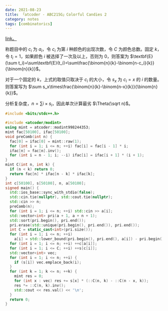 ```yaml
---
date: 2021-08-23
title: 「atcoder - ABC215G」Colorful Candies 2
category: notes
tags: [combinatorics]
---
```


[link。](https://atcoder.jp/contests/abc215/tasks/abc215_g)

称题目中的 $c_i$ 为 $a_i$，令 $c_i$ 为第 $i$ 种颜色的出现次数，令 $C$ 为颜色总数。固定 $k$，令 $t_i=1$，如果颜色 $i$ 被选择了一次及以上，否则为 $0$，则答案为 $\textbf{E}(\sum t_i)=\sum\textbf{E}(t_i)=\sum\frac{\binom{n}{k}-\binom{n-c_i}{k}}{\binom{n}{k}}$。

对于一个固定的 $k$，上式的取值只取决于 $c_i$ 的大小，令 $s_x$ 为 $c_i=x$ 的 $i$ 的数量。则答案写为 $\sum s_x\times\frac{\binom{n}{k}-\binom{n-x}{k}}{\binom{n}{k}}$。

分析复杂度，$n=\sum i\times s_i$，因此单次计算最劣 $\Theta(\sqrt n)$。

```cpp
#include <bits/stdc++.h>

#include <atcoder/modint>
using mint = atcoder::modint998244353;
mint fac[50100], ifac[50100];
void preComb(int n) {
  fac[0] = ifac[0] = mint::raw(1);
  for (int i = 1; i <= n; ++i) fac[i] = fac[i - 1] * i;
  ifac[n] = fac[n].inv();
  for (int i = n - 1; i; --i) ifac[i] = ifac[i + 1] * (i + 1);
}
mint C(int n, int k) {
  if (n < k) return 0;
  return fac[n] * ifac[n - k] * ifac[k];
}
int c[50100], s[50100], n, a[50100];
signed main() {
  std::ios_base::sync_with_stdio(false);
  std::cin.tie(nullptr), std::cout.tie(nullptr);
  std::cin >> n;
  preComb(n);
  for (int i = 1; i <= n; ++i) std::cin >> a[i];
  std::vector<int> pri(a + 1, a + n + 1);
  std::sort(pri.begin(), pri.end());
  pri.erase(std::unique(pri.begin(), pri.end()), pri.end());
  int C = static_cast<int>(pri.size());
  for (int i = 1; i <= n; ++i)
    a[i] = std::lower_bound(pri.begin(), pri.end(), a[i]) - pri.begin() + 1;
  for (int i = 1; i <= n; ++i) ++c[a[i]];
  for (int i = 1; i <= C; ++i) ++s[c[i]];
  std::vector<int> vec;
  for (int i = 1; i <= n; ++i) {
    if (s[i]) vec.emplace_back(i);
  }
  for (int k = 1; k <= n; ++k) {
    mint res = 0;
    for (int x : vec) res += s[x] * (::C(n, k) - ::C(n - x, k));
    res *= ::C(n, k).inv();
    std::cout << res.val() << '\n';
  }
  return 0;
}
```
    